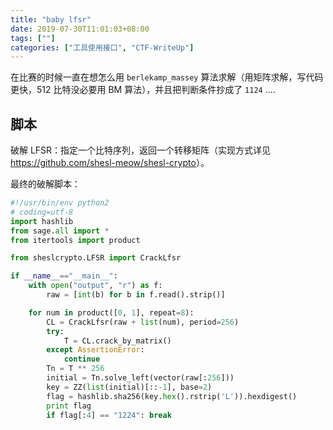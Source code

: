 ```yaml
---
title: "baby lfsr"
date: 2019-07-30T11:01:03+08:00
tags: [""]
categories: ["工具使用接口", "CTF-WriteUp"]
---
```



在比赛的时候一直在想怎么用 `berlekamp_massey` 算法求解（用矩阵求解，写代码更快，512 比特没必要用 BM 算法），并且把判断条件抄成了 `1124` ....

## 脚本

破解 LFSR：指定一个比特序列，返回一个转移矩阵（实现方式详见 <https://github.com/shesl-meow/shesl-crypto>）。

最终的破解脚本：

```python
#!/usr/bin/env python2
# coding=utf-8
import hashlib
from sage.all import *
from itertools import product

from sheslcrypto.LFSR import CrackLfsr

if __name__=="__main__":
    with open("output", "r") as f:
        raw = [int(b) for b in f.read().strip()]

    for num in product([0, 1], repeat=8):
        CL = CrackLfsr(raw + list(num), period=256)
        try:
            T = CL.crack_by_matrix()
        except AssertionError:
            continue
        Tn = T ** 256
        initial = Tn.solve_left(vector(raw[:256]))
        key = ZZ(list(initial)[::-1], base=2)
        flag = hashlib.sha256(key.hex().rstrip('L')).hexdigest()
        print flag
        if flag[:4] == "1224": break
```



